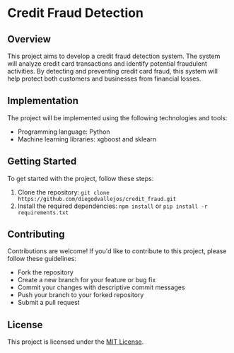 # Credit Fraud Detection

## Overview
This project aims to develop a credit fraud detection system. The system will analyze credit card transactions and identify potential fraudulent activities. By detecting and preventing credit card fraud, this system will help protect both customers and businesses from financial losses.

## Implementation
The project will be implemented using the following technologies and tools:
- Programming language: Python
- Machine learning libraries: xgboost and sklearn

## Getting Started
To get started with the project, follow these steps:

1. Clone the repository: `git clone https://github.com/diegodvallejos/credit_fraud.git`
2. Install the required dependencies: `npm install` or `pip install -r requirements.txt`

## Contributing
Contributions are welcome! If you'd like to contribute to this project, please follow these guidelines:
- Fork the repository
- Create a new branch for your feature or bug fix
- Commit your changes with descriptive commit messages
- Push your branch to your forked repository
- Submit a pull request

## License
This project is licensed under the [MIT License](LICENSE).
